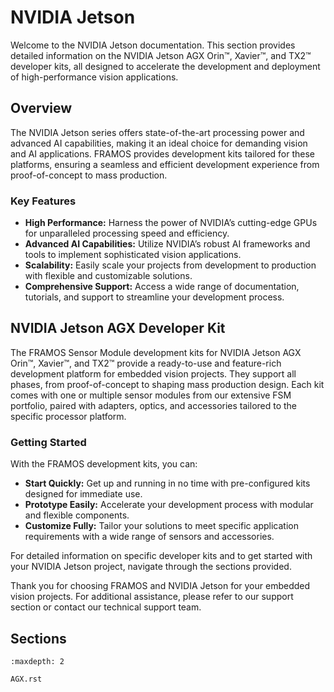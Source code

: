 # NVIDIA Jetson

Welcome to the NVIDIA Jetson documentation. This section provides detailed information on the NVIDIA Jetson AGX Orin™, Xavier™, and TX2™ developer kits, all designed to accelerate the development and deployment of high-performance vision applications.

## Overview

The NVIDIA Jetson series offers state-of-the-art processing power and advanced AI capabilities, making it an ideal choice for demanding vision and AI applications. FRAMOS provides development kits tailored for these platforms, ensuring a seamless and efficient development experience from proof-of-concept to mass production.

### Key Features

- **High Performance:** Harness the power of NVIDIA’s cutting-edge GPUs for unparalleled processing speed and efficiency.
- **Advanced AI Capabilities:** Utilize NVIDIA’s robust AI frameworks and tools to implement sophisticated vision applications.
- **Scalability:** Easily scale your projects from development to production with flexible and customizable solutions.
- **Comprehensive Support:** Access a wide range of documentation, tutorials, and support to streamline your development process.

## NVIDIA Jetson AGX Developer Kit

The FRAMOS Sensor Module development kits for NVIDIA Jetson AGX Orin™, Xavier™, and TX2™ provide a ready-to-use and feature-rich development platform for embedded vision projects. They support all phases, from proof-of-concept to shaping mass production design. Each kit comes with one or multiple sensor modules from our extensive FSM portfolio, paired with adapters, optics, and accessories tailored to the specific processor platform.

### Getting Started

With the FRAMOS development kits, you can:

- **Start Quickly:** Get up and running in no time with pre-configured kits designed for immediate use.
- **Prototype Easily:** Accelerate your development process with modular and flexible components.
- **Customize Fully:** Tailor your solutions to meet specific application requirements with a wide range of sensors and accessories.

For detailed information on specific developer kits and to get started with your NVIDIA Jetson project, navigate through the sections provided.

Thank you for choosing FRAMOS and NVIDIA Jetson for your embedded vision projects. For additional assistance, please refer to our support section or contact our technical support team.

## Sections

```{toctree}
:maxdepth: 2

AGX.rst
```

                                  


